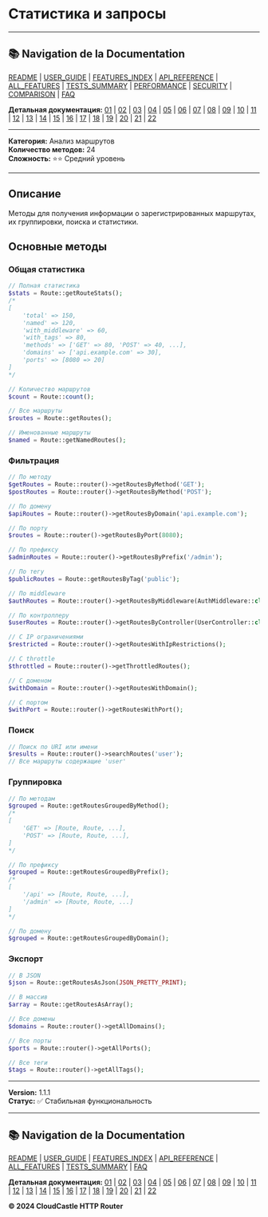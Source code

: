 # Статистика и запросы

---

## 📚 Navigation de la Documentation

[README](../../README.md) | [USER_GUIDE](../USER_GUIDE.md) | [FEATURES_INDEX](../FEATURES_INDEX.md) | [API_REFERENCE](../API_REFERENCE.md) | [ALL_FEATURES](../ALL_FEATURES.md) | [TESTS_SUMMARY](../TESTS_SUMMARY.md) | [PERFORMANCE](../PERFORMANCE_ANALYSIS.md) | [SECURITY](../SECURITY_REPORT.md) | [COMPARISON](../COMPARISON.md) | [FAQ](../FAQ.md)

**Детальная документация:** [01](01_BASIC_ROUTING.md) | [02](02_ROUTE_PARAMETERS.md) | [03](03_ROUTE_GROUPS.md) | [04](04_RATE_LIMITING.md) | [05](05_IP_FILTERING.md) | [06](06_MIDDLEWARE.md) | [07](07_NAMED_ROUTES.md) | [08](08_TAGS.md) | [09](09_HELPER_FUNCTIONS.md) | [10](10_ROUTE_SHORTCUTS.md) | [11](11_ROUTE_MACROS.md) | [12](12_URL_GENERATION.md) | [13](13_EXPRESSION_LANGUAGE.md) | [14](14_CACHING.md) | [15](15_PLUGINS.md) | [16](16_LOADERS.md) | [17](17_PSR_SUPPORT.md) | [18](18_ACTION_RESOLVER.md) | [19](19_STATISTICS.md) | [20](20_SECURITY.md) | [21](21_EXCEPTIONS.md) | [22](22_CLI_TOOLS.md)

---


**Категория:** Анализ маршрутов  
**Количество методов:** 24  
**Сложность:** ⭐⭐ Средний уровень

---

## Описание

Методы для получения информации о зарегистрированных маршрутах, их группировки, поиска и статистики.

## Основные методы

### Общая статистика

```php
// Полная статистика
$stats = Route::getRouteStats();
/*
[
    'total' => 150,
    'named' => 120,
    'with_middleware' => 60,
    'with_tags' => 80,
    'methods' => ['GET' => 80, 'POST' => 40, ...],
    'domains' => ['api.example.com' => 30],
    'ports' => [8080 => 20]
]
*/

// Количество маршрутов
$count = Route::count();

// Все маршруты
$routes = Route::getRoutes();

// Именованные маршруты
$named = Route::getNamedRoutes();
```

### Фильтрация

```php
// По методу
$getRoutes = Route::router()->getRoutesByMethod('GET');
$postRoutes = Route::router()->getRoutesByMethod('POST');

// По домену
$apiRoutes = Route::router()->getRoutesByDomain('api.example.com');

// По порту
$routes = Route::router()->getRoutesByPort(8080);

// По префиксу
$adminRoutes = Route::router()->getRoutesByPrefix('/admin');

// По тегу
$publicRoutes = Route::getRoutesByTag('public');

// По middleware
$authRoutes = Route::router()->getRoutesByMiddleware(AuthMiddleware::class);

// По контроллеру
$userRoutes = Route::router()->getRoutesByController(UserController::class);

// С IP ограничениями
$restricted = Route::router()->getRoutesWithIpRestrictions();

// С throttle
$throttled = Route::router()->getThrottledRoutes();

// С доменом
$withDomain = Route::router()->getRoutesWithDomain();

// С портом
$withPort = Route::router()->getRoutesWithPort();
```

### Поиск

```php
// Поиск по URI или имени
$results = Route::router()->searchRoutes('user');
// Все маршруты содержащие 'user'
```

### Группировка

```php
// По методам
$grouped = Route::getRoutesGroupedByMethod();
/*
[
    'GET' => [Route, Route, ...],
    'POST' => [Route, Route, ...],
]
*/

// По префиксу
$grouped = Route::getRoutesGroupedByPrefix();
/*
[
    '/api' => [Route, Route, ...],
    '/admin' => [Route, Route, ...]
]
*/

// По домену
$grouped = Route::getRoutesGroupedByDomain();
```

### Экспорт

```php
// В JSON
$json = Route::getRoutesAsJson(JSON_PRETTY_PRINT);

// В массив
$array = Route::getRoutesAsArray();

// Все домены
$domains = Route::router()->getAllDomains();

// Все порты
$ports = Route::router()->getAllPorts();

// Все теги
$tags = Route::router()->getAllTags();
```

---

**Version:** 1.1.1  
**Статус:** ✅ Стабильная функциональность


---

## 📚 Navigation de la Documentation

[README](../../README.md) | [USER_GUIDE](../USER_GUIDE.md) | [FEATURES_INDEX](../FEATURES_INDEX.md) | [API_REFERENCE](../API_REFERENCE.md) | [ALL_FEATURES](../ALL_FEATURES.md) | [TESTS_SUMMARY](../TESTS_SUMMARY.md) | [FAQ](../FAQ.md)

**Детальная документация:** [01](01_BASIC_ROUTING.md) | [02](02_ROUTE_PARAMETERS.md) | [03](03_ROUTE_GROUPS.md) | [04](04_RATE_LIMITING.md) | [05](05_IP_FILTERING.md) | [06](06_MIDDLEWARE.md) | [07](07_NAMED_ROUTES.md) | [08](08_TAGS.md) | [09](09_HELPER_FUNCTIONS.md) | [10](10_ROUTE_SHORTCUTS.md) | [11](11_ROUTE_MACROS.md) | [12](12_URL_GENERATION.md) | [13](13_EXPRESSION_LANGUAGE.md) | [14](14_CACHING.md) | [15](15_PLUGINS.md) | [16](16_LOADERS.md) | [17](17_PSR_SUPPORT.md) | [18](18_ACTION_RESOLVER.md) | [19](19_STATISTICS.md) | [20](20_SECURITY.md) | [21](21_EXCEPTIONS.md) | [22](22_CLI_TOOLS.md)

**© 2024 CloudCastle HTTP Router**
